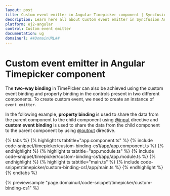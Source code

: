 ```yaml
---
layout: post
title: Custom event emitter in Angular Timepicker component | Syncfusion
description: Learn here all about Custom event emitter in Syncfusion Angular Timepicker component of Syncfusion Essential JS 2 and more.
platform: ej2-angular
control: Custom event emitter 
documentation: ug
domainurl: ##DomainURL##
---
```


# Custom event emitter in Angular Timepicker component

The **two-way binding** in TimePicker can also be achieved using the custom event binding and property binding in the controls present in two different components. To create custom event, we need to create an instance of `event emitter`.

In the following example, **property binding** is used to share the data from the parent component to the child component using [@input](https://angular.io/api/core/Directive#inputs) directive and **custom event binding** is used to share the data from the child component to the parent component by using [@output](https://angular.io/api/core/Directive#outputs) directive.

{% tabs %}
{% highlight ts tabtitle="app.component.ts" %}
{% include code-snippet/timepicker/custom-binding-cs1/app/app.component.ts %}
{% endhighlight %}
{% highlight ts tabtitle="app.module.ts" %}
{% include code-snippet/timepicker/custom-binding-cs1/app/app.module.ts %}
{% endhighlight %}
{% highlight ts tabtitle="main.ts" %}
{% include code-snippet/timepicker/custom-binding-cs1/app/main.ts %}
{% endhighlight %}
{% endtabs %}
  
{% previewsample "page.domainurl/code-snippet/timepicker/custom-binding-cs1" %}
